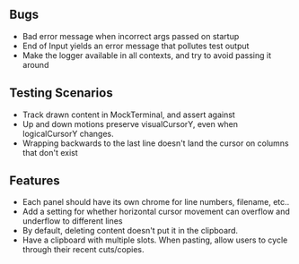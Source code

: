 
## Bugs
- Bad error message when incorrect args passed on startup
- End of Input yields an error message that pollutes test output
- Make the logger available in all contexts, and try to avoid passing it around


## Testing Scenarios
- Track drawn content in MockTerminal, and assert against
- Up and down motions preserve visualCursorY, even when logicalCursorY changes.
- Wrapping backwards to the last line doesn't land the cursor on columns that don't exist

## Features
- Each panel should have its own chrome for line numbers, filename, etc..
- Add a setting for whether horizontal cursor movement can overflow and underflow to different lines
- By default, deleting content doesn't put it in the clipboard.
- Have a clipboard with multiple slots. When pasting, allow users to cycle through their recent cuts/copies.
